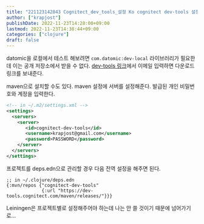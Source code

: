 ```yaml
---
title: "221123142843 Cognitect_dev_tools_설정 Ko cognitect dev-tools 설정"
author: ["krapjost"]
publishDate: 2022-11-23T14:28:00+09:00
lastmod: 2022-11-23T14:38:44+09:00
categories: ["clojure"]
draft: false
---
```


datomic을 로컬에서 테스트 해보려면 `com.datomic:dev-local` 라이브러리가 필요한데 이는 공개 저장소에서 받을 수 없다.
[dev-tools 링크](https://cognitect.com/dev-tools)에서 이메일 입력하면 다운로드 링크를 보내준다.

maven으로 설치할 수도 있다.
maven 설정에 서버를 설정해준다.
발급된 개인 비밀번호와 계정을 입력한다.

```xml
<!-- in ~/.m2/settings.xml -->
<settings>
  <servers>
    <server>
       <id>cognitect-dev-tools</id>
       <username>krapjost@gmail.com</username>
       <password>PASSWORD</password>
    </server>
  </servers>
</settings>
```

프로젝트를 deps.edn으로 관리할 경우 다음 전역 설정을 해주면 된다.

```edn
;; in ~/.clojure/deps.edn
{:mvn/repos {"cognitect-dev-tools"
             {:url "https://dev-tools.cognitect.com/maven/releases/"}}}
```

Leiningen은 프로젝트별로 설정해주어야 하는데 나는 안 쓸 것이기 때문에 넘어가기로...
